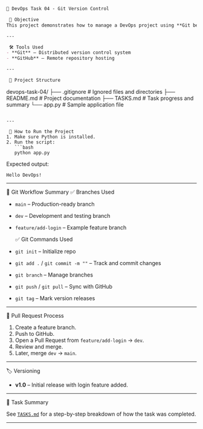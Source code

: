 ```markdown
🧩 DevOps Task 04 - Git Version Control

 📌 Objective
This project demonstrates how to manage a DevOps project using **Git best practices**, including branching, pull requests, version tagging, and documentation.

---

 🛠 Tools Used
- **Git** – Distributed version control system
- **GitHub** – Remote repository hosting

---

 📁 Project Structure
```

devops-task-04/
├── .gitignore     # Ignored files and directories
├── README.md      # Project documentation
├── TASKS.md       # Task progress and summary
└── app.py         # Sample application file

````

---

 🚀 How to Run the Project
1. Make sure Python is installed.
2. Run the script:
   ```bash
   python app.py
````

Expected output:

```
Hello DevOps!
```

---

🔁 Git Workflow Summary
    ✅ Branches Used

* `main` – Production-ready branch
* `dev` – Development and testing branch
* `feature/add-login` – Example feature branch

    ✅ Git Commands Used

* `git init` – Initialize repo
* `git add .` / `git commit -m ""` – Track and commit changes
* `git branch` – Manage branches
* `git push` / `git pull` – Sync with GitHub
* `git tag` – Mark version releases

---

   🔀 Pull Request Process

1. Create a feature branch.
2. Push to GitHub.
3. Open a Pull Request from `feature/add-login` → `dev`.
4. Review and merge.
5. Later, merge `dev` → `main`.

---

 🏷 Versioning

* **v1.0** – Initial release with login feature added.

---

🧾 Task Summary

See [`TASKS.md`](TASKS.md) for a step-by-step breakdown of how the task was completed.

---
